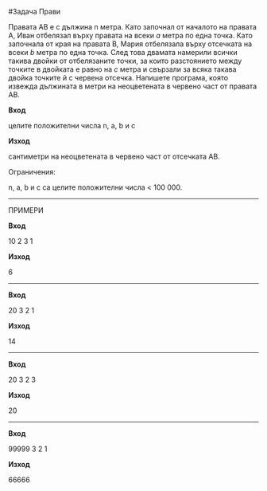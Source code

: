 #Задача Прави
                                                  

Правата AB е с дължина n метра. Като започнал от началото на правата A, Иван отбелязал върху правата на всеки _a_ метра по една точка. Като започнала от края на правата B, Мария отбелязала върху отсечката на всеки _b_ метра по една точка. След това двамата намерили всички такива двойки от отбелязаните точки, за които разстоянието между точките в двойката е равно на _c_ метра и свързали за всяка такава двойка точките й с червена отсечка. Напишете програма, която извежда дължината в метри на неоцветената в червено част от правата AB.

**Вход**

целите положителни числа n, a, b и c

**Изход**

сантиметри на неоцветената в червено част от отсечката AB.

Ограничения:

n, a, b и c са целите положителни числа &lt; 100 000.

--------------
ПРИМЕРИ

**Вход**

10 2 3 1

**Изход**

6

--------------

**Вход**

20 3 2 1

**Изход**

14

--------------

**Вход**

20 3 2 3

**Изход**

20

--------------

**Вход**

99999 3 2 1

**Изход**

66666
